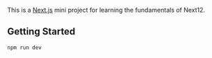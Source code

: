 This is a [Next.js](https://nextjs.org/) mini project for learning the fundamentals of Next12.

## Getting Started

```
npm run dev
```
